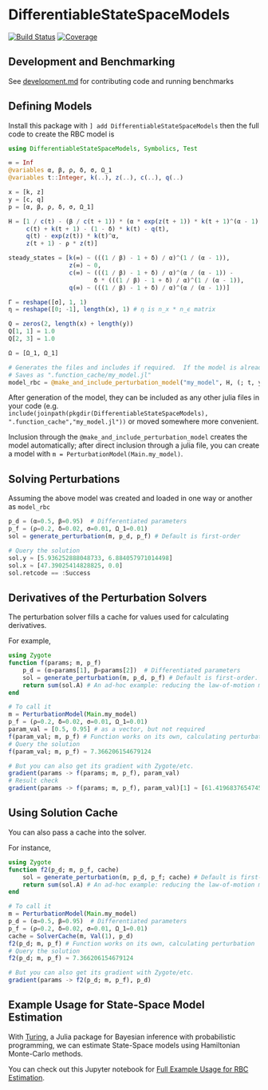 # DifferentiableStateSpaceModels

[![Build Status](https://github.com/HighDimensionalEconLab/DifferentiableStateSpaceModels.jl/workflows/CI/badge.svg)](https://github.com/HighDimensionalEconLab/DifferentiableStateSpaceModels.jl/actions)
[![Coverage](https://codecov.io/gh/HighDimensionalEconLab/DifferentiableStateSpaceModels.jl/branch/master/graph/badge.svg)](https://codecov.io/gh/HighDimensionalEconLab/DifferentiableStateSpaceModels.jl)

## Development and Benchmarking
See [development.md](development.md) for contributing code and running benchmarks

## Defining Models
Install this package with `] add DifferentiableStateSpaceModels` then the full code to create the RBC model is

```julia
using DifferentiableStateSpaceModels, Symbolics, Test

∞ = Inf
@variables α, β, ρ, δ, σ, Ω_1
@variables t::Integer, k(..), z(..), c(..), q(..)

x = [k, z]
y = [c, q]
p = [α, β, ρ, δ, σ, Ω_1]

H = [1 / c(t) - (β / c(t + 1)) * (α * exp(z(t + 1)) * k(t + 1)^(α - 1) + (1 - δ)),
     c(t) + k(t + 1) - (1 - δ) * k(t) - q(t),
     q(t) - exp(z(t)) * k(t)^α,
     z(t + 1) - ρ * z(t)]

steady_states = [k(∞) ~ (((1 / β) - 1 + δ) / α)^(1 / (α - 1)),
                 z(∞) ~ 0,
                 c(∞) ~ (((1 / β) - 1 + δ) / α)^(α / (α - 1)) -
                        δ * (((1 / β) - 1 + δ) / α)^(1 / (α - 1)),
                 q(∞) ~ (((1 / β) - 1 + δ) / α)^(α / (α - 1))]

Γ = reshape([σ], 1, 1)
η = reshape([0; -1], length(x), 1) # η is n_x * n_ϵ matrix

Q = zeros(2, length(x) + length(y))
Q[1, 1] = 1.0
Q[2, 3] = 1.0

Ω = [Ω_1, Ω_1]

# Generates the files and includes if required.  If the model is already created, then just loads
# Saves as ".function_cache/my_model.jl"
model_rbc = @make_and_include_perturbation_model("my_model", H, (; t, y, x, p, steady_states, Γ, Ω, η, Q)) 
```

After generation of the model, they can be included as any other julia files in your code (e.g. `include(joinpath(pkgdir(DifferentiableStateSpaceModels), ".function_cache","my_model.jl"))` or moved somewhere more convenient.

Inclusion through the `@make_and_include_perturbation_model` creates the model automatically; after direct inclusion through a julia file, you can create a model with `m = PerturbationModel(Main.my_model)`.

## Solving Perturbations
Assuming the above model was created and loaded in one way or another as `model_rbc`

```julia
p_d = (α=0.5, β=0.95)  # Differentiated parameters
p_f = (ρ=0.2, δ=0.02, σ=0.01, Ω_1=0.01)
sol = generate_perturbation(m, p_d, p_f) # Default is first-order

# Query the solution
sol.y ≈ [5.936252888048733, 6.884057971014498]
sol.x ≈ [47.39025414828825, 0.0]
sol.retcode == :Success
```

## Derivatives of the Perturbation Solvers

The perturbation solver fills a cache for values used for calculating derivatives.

For example,
```julia
using Zygote
function f(params; m, p_f)
    p_d = (α=params[1], β=params[2])  # Differentiated parameters
    sol = generate_perturbation(m, p_d, p_f) # Default is first-order.
    return sum(sol.A) # An ad-hoc example: reducing the law-of-motion matrix into one number
end

# To call it
m = PerturbationModel(Main.my_model)
p_f = (ρ=0.2, δ=0.02, σ=0.01, Ω_1=0.01)
param_val = [0.5, 0.95] # as a vector, but not required
f(param_val; m, p_f) # Function works on its own, calculating perturbation
# Query the solution
f(param_val; m, p_f) ≈ 7.366206154679124

# But you can also get its gradient with Zygote/etc.
gradient(params -> f(params; m, p_f), param_val)
# Result check
gradient(params -> f(params; m, p_f), param_val)[1] ≈ [61.41968376547458, 106.44095661062319]
```

## Using Solution Cache

You can also pass a cache into the solver.

For instance,
```julia
using Zygote
function f2(p_d; m, p_f, cache)
    sol = generate_perturbation(m, p_d, p_f; cache) # Default is first-order.
    return sum(sol.A) # An ad-hoc example: reducing the law-of-motion matrix into one number
end

# To call it
m = PerturbationModel(Main.my_model)
p_d = (α=0.5, β=0.95)  # Differentiated parameters
p_f = (ρ=0.2, δ=0.02, σ=0.01, Ω_1=0.01)
cache = SolverCache(m, Val(1), p_d)
f2(p_d; m, p_f) # Function works on its own, calculating perturbation
# Query the solution
f2(p_d; m, p_f) ≈ 7.366206154679124

# But you can also get its gradient with Zygote/etc.
gradient(params -> f2(p_d; m, p_f), p_d)
```

## Example Usage for State-Space Model Estimation

With [Turing](https://turing.ml/stable/), a Julia package for Bayesian inference with
probabilistic programming, we can estimate State-Space models using Hamiltonian Monte-Carlo methods.

You can check out this Jupyter notebook for [Full Example Usage for RBC Estimation](notebooks/rbc_example.ipynb).
